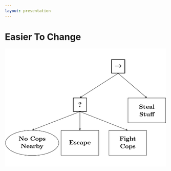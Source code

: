 ```yaml
---
layout: presentation
---
```


# [](#header-1)Easier To Change

[![](assets/img/index.png)](red-disk)
